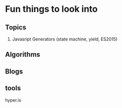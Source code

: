 # Fun things to look into #

## Topics ##
1. Javasript Generators (state machine, yield, ES2015)

## Algorithms ##


## Blogs ##

## tools ##
hyper.is